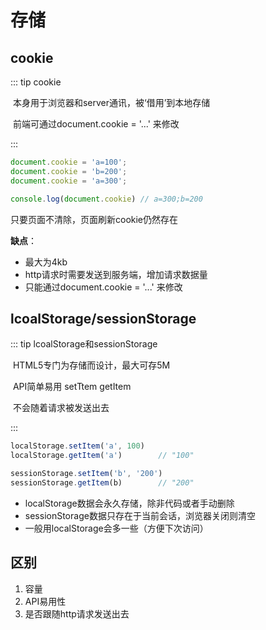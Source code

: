 # 存储

## cookie

::: tip cookie

​		本身用于浏览器和server通讯，被‘借用’到本地存储

​		前端可通过document.cookie = '...' 来修改

:::

```js
document.cookie = 'a=100';
document.cookie = 'b=200';
document.cookie = 'a=300';

console.log(document.cookie) // a=300;b=200
```

只要页面不清除，页面刷新cookie仍然存在

**缺点**：

- 最大为4kb
- http请求时需要发送到服务端，增加请求数据量
- 只能通过document.cookie = '...' 来修改

## lcoalStorage/sessionStorage

::: tip lcoalStorage和sessionStorage

​		HTML5专门为存储而设计，最大可存5M

​		API简单易用 setTtem getItem

​		不会随着请求被发送出去

:::

```js
localStorage.setItem('a', 100)
localStorage.getItem('a')        // "100"

sessionStorage.setItem('b', '200')
sessionStorage.getItem(b)        // "200"
```

- localStorage数据会永久存储，除非代码或者手动删除
- sessionStorage数据只存在于当前会话，浏览器关闭则清空
- 一般用localStorage会多一些（方便下次访问）

## 区别

1. 容量
2. API易用性
3. 是否跟随http请求发送出去 